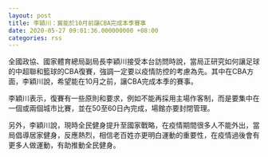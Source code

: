 ```yaml
---
layout: post
title: 李穎川：冀能於10月前讓CBA完成本季賽事
date: 2020-05-27 09:01:36.000000000 +08:00
categories: rss
---
```


全國政協、國家體育總局副局長李穎川接受本台訪問時說，當局正研究如何讓足球的中超聯和籃球的CBA復賽，強調一定要以疫情防控的考慮為先。其中在CBA方面，李穎川說，希望能在10月之前，讓CBA完成本季的賽事。

李穎川表示，復賽有一些原則和要求，例如不能再採用主場作客制，而是要集中在一個或兩個城市比賽，並在50至60日內完成，場館亦要封閉管理。

另外，李穎川說，現時全民健身提升至國家戰略，在疫情期間很多人不能外出，當局倡導居家健身，反應熱烈，相信老百姓亦更明白運動的重要性，在疫情過後會有更多人做運動，有助推動全民健身。
